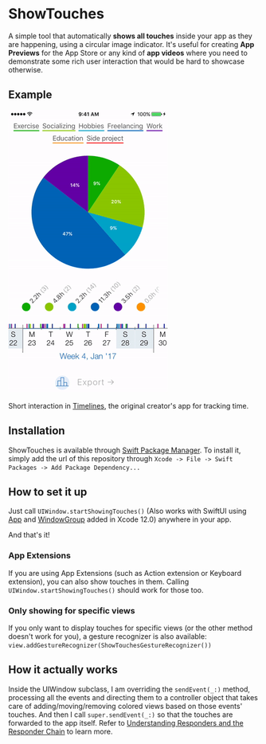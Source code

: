 # ShowTouches

A simple tool that automatically **shows all touches** inside your app as they are happening, using a circular image indicator. It's useful for creating **App Previews** for the App Store or any kind of **app videos** where you need to demonstrate some rich user interaction that would be hard to showcase otherwise.

## Example

<img src="ReadmeFiles/TouchesPreviewTimelines.gif" width="320px">

Short interaction in [Timelines](https://timelinesapp.io), the original creator's app for tracking time.

## Installation

ShowTouches is available through [Swift Package Manager](https://swift.org/package-manager/). To install it, simply add the url of this repository through `Xcode -> File -> Swift Packages -> Add Package Dependency...`

## How to set it up

Just call `UIWindow.startShowingTouches()` (Also works with SwiftUI using [App](https://developer.apple.com/documentation/swiftui/app) and [WindowGroup](https://developer.apple.com/documentation/swiftui/windowgroup) added in Xcode 12.0) anywhere in your app.

And that's it!

### App Extensions

If you are using App Extensions (such as Action extension or Keyboard extension), you can also show touches in them. Calling `UIWindow.startShowingTouches()` should work for those too.

### Only showing for specific views

If you only want to display touches for specific views (or the other method doesn't work for you), a gesture recognizer is also available: `view.addGestureRecognizer(ShowTouchesGestureRecognizer())`

## How it actually works

Inside the UIWindow subclass, I am overriding the `sendEvent(_:)` method, processing all the events and directing them to a controller object that takes care of adding/moving/removing colored views based on those events' touches. And then I call `super.sendEvent(_:)` so that the touches are forwarded to the app itself. Refer to [Understanding Responders and the Responder Chain](https://developer.apple.com/library/content/documentation/EventHandling/Conceptual/EventHandlingiPhoneOS/HandlngEventsUsingtheResponderChain.html) to learn more.
